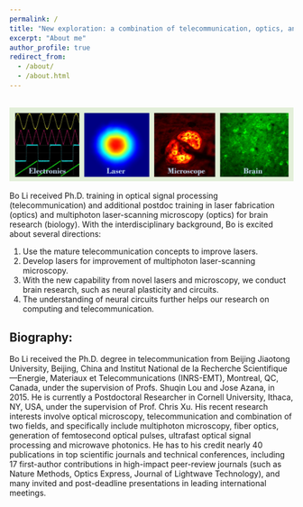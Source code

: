 ```yaml
---
permalink: /
title: "New exploration: a combination of telecommunication, optics, and biology"
excerpt: "About me"
author_profile: true
redirect_from:
  - /about/
  - /about.html
---
```



<br/><img src='/images/Page-About-image-1.jpg'>

Bo Li received Ph.D. training in optical signal processing (telecommunication) and additional postdoc training in laser fabrication (optics) and multiphoton laser-scanning microscopy (optics) for brain research (biology). With the interdisciplinary background, Bo is excited about several directions:

1. Use the mature telecommunication concepts to improve lasers.
2. Develop lasers for improvement of multiphoton laser-scanning microscopy.
3. With the new capability from novel lasers and microscopy, we conduct brain research, such as neural plasticity and circuits.
4. The understanding of neural circuits further helps our research on computing and telecommunication.



Biography:
------
Bo Li received the Ph.D. degree in telecommunication from Beijing Jiaotong University, Beijing, China and Institut National de la Recherche Scientifique—Energie, Materiaux et Telecommunications (INRS-EMT), Montreal, QC, Canada, under the supervision of Profs. Shuqin Lou and Jose Azana, in 2015. He is currently a Postdoctoral Researcher in Cornell University, Ithaca, NY, USA, under the supervision of Prof. Chris Xu. His recent research interests involve optical microscopy, telecommunication and combination of two fields, and specifically include multiphoton microscopy, fiber optics, generation of femtosecond optical pulses, ultrafast optical signal processing and microwave photonics. He has to his credit nearly 40 publications in top scientific journals and technical conferences, including 17 first-author contributions in high-impact peer-review journals (such as Nature Methods, Optics Express, Journal of Lightwave Technology), and many invited and post-deadline presentations in leading international meetings.

